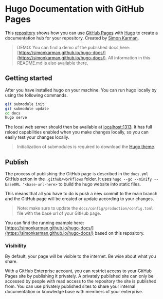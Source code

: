 # Hugo Documentation with GitHub Pages
This [repository](https://github.com/simonkarman/hugo-docs) shows how you can use [GitHub Pages](https://pages.github.com/) with [Hugo](https://gohugo.io/) to create a documentation hub for your repository. Created by [Simon Karman](https://www.simonkarman.nl).

> DEMO: You can find a demo of the published docs here: [https://simonkarman.github.io/hugo-docs/](https://simonkarman.github.io/hugo-docs/). All information in this README.md is also available there.

## Getting started
After you have installed hugo on your machine. You can run hugo locally by using the following commands.
```bash
git submodule init
git submodule update
cd docs
hugo serve
```

The local web server should then be available at [localhost:1313](http://localhost:1313/). It has full reload capabilities enabled when you make changes locally, so you can easily test your changes locally.

> Initialization of submodules is required to download the [Hugo theme](https://github.com/matcornic/hugo-theme-learn).

## Publish
The process of publishing the GitHub page is described in the `docs.yml` GitHub action in the `.github/workflows` folder. It uses `hugo --gc --minify --baseURL "<base-url-here>` to build the hugo website into static files.

This means that all you have to do is push a new commit to the main branch and the GitHub page will be created or update according to your changes.

> Note: make sure to update the `docs/config/production/config.toml` file with the base url of your GitHub page.

You can find the running example here: [https://simonkarman.github.io/hugo-docs/](https://simonkarman.github.io/hugo-docs/) based on this repository.

### Visibility
By default, your page will be visible to the internet. Be wise about what you share.

With a GitHub Enterprise account, you can restrict access to your GitHub Pages site by publishing it privately. A privately published site can only be accessed by people with read access to the repository the site is published from. You can use privately published sites to share your internal documentation or knowledge base with members of your enterprise.
